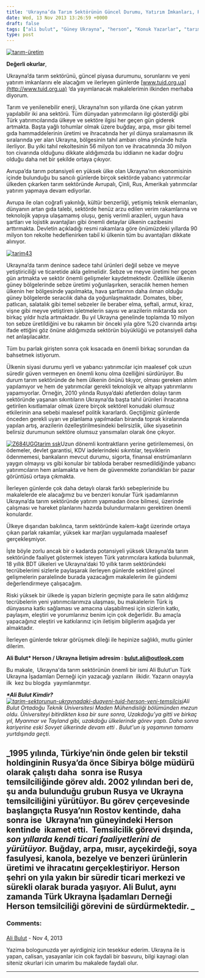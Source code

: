 ```yaml
---
title: 'Ukrayna’da Tarım Sektörünün Güncel Durumu, Yatırım İmkanları, Riskler ve Türk İşadamlarının Gözünden Tarıma Bakış, Ali Bulut'
date: Wed, 13 Nov 2013 13:26:59 +0000
draft: false
tags: ["ali bulut", "Güney Ukrayna", "herson", "Konuk Yazarlar", "tarım sektörünün güncel durumu", "TUİD", "TUİD (Türk Ukrayna İşadamları Derneği)", "Ukrayna'da Yatırım", "ukraynada tarım sektörü", "yatırım imkanları"]
type: post
---
```


[![tarım-üretim](https://burakpehlivan.org/wp-content/uploads/2013/11/tarım-üretim.jpg)](https://burakpehlivan.org/wp-content/uploads/2013/11/tarım-üretim.jpg)

**Değerli okurlar**,

Ukrayna’da tarım sektörünü, güncel piyasa durumunu, sorunlarını ve yeni yatırım imkanlarını ele alacağım ve ilerleyen günlerde [www.tuid.org.ua](http://www.tuid.org.ua) ‘da yayımlanacak makalelerimin ilkinden merhaba diyorum.

Tarım ve yenilenebilir enerji, Ukrayna’nın son yıllarda öne çıkan yatırım yapılabilir iki ana sektörü. Tüm dünyadan yatırımcıların ilgi gösterdiği gibi Türk yatırımcılarında ülkeye ve sektöre ilgisi her geçen gün giderek artmakta.
Başta yağlı tohumlar olmak üzere buğday, arpa, mısır gibi temel gıda hammaddelerinin üretimi ve ihracatında her yıl dünya sıralamasının ilk sıralarında yer alan Ukrayna, bölgesinin tahıl ambarı olma yönünde hızla ilerliyor. Bu yılki tahıl rekoltesinin 56 milyon ton ve ihracatınında 30 milyon ton civarında olduğunu dikkate aldığımızda bu iddianın ne kadar doğru olduğu daha net bir şekilde ortaya çıkıyor.

Avrupa’da tarım potansiyeli en yüksek ülke olan Ukrayna’nın ekonomisinin içinde bulunduğu bu sancılı günlerde birçok sektörde yabancı yatırımcılar ülkeden çıkarken tarım sektöründe Avrupalı, Çinli, Rus, Amerikalı yatırımcılar yatırım yapmaya devam ediyorlar.

Avrupa ile olan coğrafi yakınlığı, kültür benzerliği, yetişmiş teknik elemanları, dünyanın artan gıda talebi, sektörde henüz arzu edilen verim rakamlarına ve teknolojik yapıya ulaşamamış oluşu, geniş verimli arazileri, uygun hava şartları ve lojistik avantajları gibi önemli detaylar ülkenin cazibesini arttırmakta. Devletin açıkladığı resmi rakamlara göre önümüzdeki yıllarda 90 milyon ton rekolte hedeflenirken tabiî ki ülkenin tüm bu avantajları dikkate alınıyor.

[![tarim43](https://burakpehlivan.org/wp-content/uploads/2013/11/tarim43.jpg)](https://burakpehlivan.org/wp-content/uploads/2013/11/tarim43.jpg)

Ukrayna’da tarım denince sadece tahıl ürünleri değil sebze ve meyve yetiştiriciliği ve ticaretide akla gelmelidir. Sebze ve meyve üretimi her geçen gün artmakta ve sektör önemli gelişmeler kaydetmektedir. Özellikle ülkenin güney bölgelerinde sebze üretimi yoğunlaşırken, seracılık hemen hemen ülkenin her bölgesinde yapılmakta, hava şartlarının daha ılıman olduğu güney bölgelerde seracılık daha da yoğunlaşmaktadır. Domates, biber, patlıcan, salatalık gibi temel sebzeler ile beraber elma, şeftali, armut, kiraz, vişne gibi meyve yetiştiren işletmelerin sayısı ve arazilerin miktarıda son birkaç yıldır hızla artmaktadır. Bu yıl Ukrayna genelinde toplamda 10 milyon ton sebze üretildiğini ve bu rakamın bir önceki yıla göre %20 civarında artışı ifade ettiğini göz önüne aldığımızda sektörün büyüklüğü ve potansiyeli daha net anlaşılacaktır.

Tüm bu parlak girişten sonra çok kısacada en önemli birkaç sorundan da bahsetmek istiyorum.

Ülkenin siyasi durumu yerli ve yabancı yatırımcılar için maalesef çok uzun süredir güven vermeyen en önemli konu olma özelliğini sürdürüyor. Bu durum tarım sektöründe de hem ülkenin önünü tıkıyor, olması gereken atılım yapılamıyor ve hem de yatırımcılar gerekli teknolojik ve altyapı yatırımlarını yapamıyorlar. Örneğin, 2010 yılında Rusya’daki afetlerden dolayı tarım sektöründe yaşanan sıkıntıların Ukrayna’da başta tahıl ürünleri ihracatına getirilen kısıtlamalar olmak üzere birçok sektörel konudaki olumsuz etkilerinin ana sebebi maalesef politik kararlardı. Geçtiğimiz günlerde önceden gerekli uyarı ve planlama yapılmadan biranda toprak kiralarında yapılan artış, arazilerin özelleştirilmesindeki belirsizlik, ülke siyasetinin belirsiz durumunun sektöre olumsuz yansımaları olarak öne çıkıyor.

[![Z684UGGtarim ssk](https://burakpehlivan.org/wp-content/uploads/2013/11/Z684UGGtarim-ssk.jpg)](https://burakpehlivan.org/wp-content/uploads/2013/11/Z684UGGtarim-ssk.jpg)Uzun dönemli kontraktların yerine getirilememesi, ön ödemeler, devlet garantisi, KDV iadelerindeki sıkıntılar, teşviklerin ödenmemesi, bankaların mevcut durumu, sigorta, finansal enstrümanların yaygın olmayışı vs gibi konular bir tabloda beraber resmedildiğinde yabancı yatırımcıların hem anlamakta ve hem de güvenmekte zorlandıkları bir pazar görüntüsü ortaya çıkmakta.

İlerleyen günlerde çok daha detaylı olarak farklı sebeplerinide bu makalelerde ele alacağımız bu ve benzeri konular Türk işadamlarının Ukrayna’da tarım sektöründe yatırım yapmadan önce bilmesi, üzerinde çalışması ve hareket planlarını hazırda bulundurmalarını gerektiren önemli konulardır.

Ülkeye dışarıdan bakılınca, tarım sektöründe kalem-kağıt üzerinde ortaya çıkan parlak rakamlar, yüksek kar marjları uygulamada maalesef gerçekleşmiyor.

İşte böyle zorlu ancak bir o kadarda potansiyeli yüksek Ukrayna’da tarım sektöründe faaliyet göstermek isteyen Türk yatırımcılara katkıda bulunmak, 18 yıllık BDT ülkeleri ve Ukrayna’daki 10 yıllık tarım sektöründeki tecrübelerimi sizlerle paylaşarak ilerleyen günlerde sektörel güncel gelişmelerin paralelinde burada yazacağım makalelerim ile gündemi değerlendirmeye çalışacağım.

Riski yüksek bir ülkede iş yapan bizlerin geçmişte para ile satın aldığımız tecrübelerin yeni yatırımcılarımıza ulaşması, bu makalelerin Türk iş dünyasına katkı sağlaması ve amacına ulaşabilmesi için sizlerin katkı, paylaşım, eleştiri ve yorumlarınız benim için çok değerlidir. Bu amaçla yapacağınız eleştiri ve katkılarınız için iletişim bilgilerim aşağıda yer almaktadır.

İlerleyen günlerde tekrar görüşmek dileği ile hepinize sağlıklı, mutlu günler dilerim.

**Ali Bulut\*
Herson / Ukrayna
İletişim adresim : [bulut.ali@outlook.com](mailto:bulut.ali@outlook.com)**

Bu makale,  Ukrayna'da tarım sektörünün önemli bir ismi Ali Bulut'un Türk Ukrayna İşadamları Derneği için yazacağı yazıların  ilkidir. Yazarın onayıyla  ilk  kez bu blogda  yayımlanmıtşır.

_**\*Ali Bulut Kimdir?**_ 
_[![tarim-sektorunun-ukraynadaki-duayeni-tuid-herson-yeni-temsilcisi](https://burakpehlivan.org/wp-content/uploads/2013/11/tarim-sektorunun-ukraynadaki-duayeni-tuid-herson-yeni-temsilcisi.jpg)](https://burakpehlivan.org/wp-content/uploads/2013/11/tarim-sektorunun-ukraynadaki-duayeni-tuid-herson-yeni-temsilcisi.jpg)Ali Bulut Ortadoğu Teknik Üniversitesi Maden Mühendisliği bölümünden mezun oldu. Üniversiteyi bitirdikten kısa bir sure sonra, Uzakdoğu’ya gitti ve birkaç yıl, Myanmar ve Tayland gibi, uzakdoğu ülkelerinde görev yaptı. Daha sonra kariyerine eski Sovyet ülkerinde devam etti . Bulut'un iş yaşamının tamamı yurtdışında geçti._

_1995 yılında, Türkiye’nin önde gelen bir tekstil holdinginin Rusya’da önce Sibirya bölge müdürü olarak çalıştı daha  sonra ise Rusya temsilciliğinde görev aldı. 2002 yılından beri de, şu anda bulunduğu grubun Rusya ve Ukrayna temsilciliğini yürütüyor. Bu görev çerçevesinde başlangıçta Rusya’nın Rostov kentinde, daha sonra ise  Ukrayna’nın güneyindeki Herson kentinde  ikamet etti.  Temsilcilik görevi dışında, _son yıllarda kendi ticari faaliyetlerini de yürütüyor._ Buğday, arpa, mısır, ayçekirdeği, soya fasulyesi, kanola, bezelye ve benzeri ürünlerin üretimi ve ihracatını gerçekleştiriyor. Herson şehri on yıla yakın bir süredir ticari merkezi ve sürekli olarak burada yaşıyor. Ali Bulut, aynı zamanda Türk Ukrayna İşadamları Derneği Herson temsilciliği görevini de sürdürmektedir.
_
---
### Comments:
#### 
[Ali Bulut]( "albul@hotmail.com") - <time datetime="2013-11-14 12:23:56">Nov 4, 2013</time>

Yazima bologunuzda yer ayirdiginiz icin tesekkur ederim.
Ukrayna ile is yapan, calisan, yasayanlar icin cok faydali bir basvuru, bilgi kaynagi olan siteniz okurlari icin umarim bu makalede faydali olur.
<hr />
